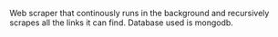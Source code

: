 Web scraper that continously runs in the background and recursively scrapes all the links it can find. Database used is mongodb.
